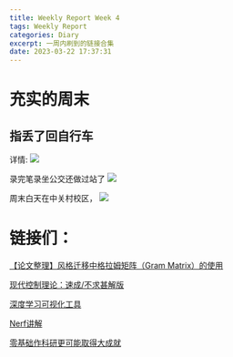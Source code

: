```yaml
---
title: Weekly Report Week 4
tags: Weekly Report
categories: Diary
excerpt: 一周内刷到的链接合集
date: 2023-03-22 17:37:31
---
```


# 充实的周末
## 指丢了回自行车
详情:
![](https://pic.1314171.xyz/i/2023/03/22/bca1ac9fedd8b5818fc9925acf7fa59.jpg)

录完笔录坐公交还做过站了
![](https://pic.1314171.xyz/i/2023/03/22/d69feb7390eee75cc278d423ce965eb.jpg)

周末白天在中关村校区，
![](https://pic.1314171.xyz/i/2023/03/22/8f69b6f91c860e99cb6111b0d84f6f0.jpg)

# 链接们：
[【论文整理】风格迁移中格拉姆矩阵（Gram Matrix）的使用](https://blog.csdn.net/weixin_47319327/article/details/122967712?spm=1001.2101.3001.6661.1&utm_medium=distribute.pc_relevant_t0.none-task-blog-2%7Edefault%7ECTRLIST%7ERate-1-122967712-blog-81231044.pc_relevant_recovery_v2&depth_1-utm_source=distribute.pc_relevant_t0.none-task-blog-2%7Edefault%7ECTRLIST%7ERate-1-122967712-blog-81231044.pc_relevant_recovery_v2&utm_relevant_index=1)

[现代控制理论：速成/不求甚解版](https://zhuanlan.zhihu.com/p/356938640?utm_id=0)

[深度学习可视化工具](https://wandb.ai)

[Nerf讲解](https://www.youtube.com/watch?v=CRlN-cYFxTk)

[零基础作科研更可能取得大成就](https://blog.sciencenet.cn/blog-412323-1380422.html)
